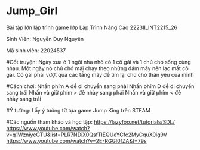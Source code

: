 # Jump_Girl
Bài tập lớn lập trình game lớp Lập Trình Nâng Cao 2223II_INT2215_26

Sinh Viên: Nguyễn Duy Nguyên

Mã sinh viên: 22024537

#Cốt truyện: Ngày xưa ở 1 ngôi nhà nhỏ có 1 cô gái và 1 chú chó sống cùng nhau. Một ngày nó chú chó mải chạy theo những đám mây nên lạc mất cô gái. Cô gái phải vượt qua các tầng mây để tìm lại chú chó thân yêu của mình

#Cách chơi:
  Nhấn phím A để di chuyển sang phải
  Nhấn phím D để di chuyển sang trái
  Nhấn và giữ phím > để nhảy sang phải
  Nhấn và giữ phím < để nhảy sang trái

#Ý tưởng: Lấy ý tưởng từ tựa game Jump King trên STEAM

#Các nguồn tham khảo và học tập:
  https://lazyfoo.net/tutorials/SDL/
  https://www.youtube.com/watch?v=q1WzniyeGTU&list=PLR7NDiX0QsfTIEQUeYCfc2MyCquX0ig9V
  https://www.youtube.com/watch?v=2E-RGGl0fZA&t=79s


